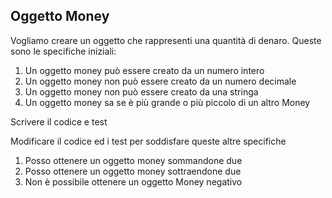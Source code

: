 Oggetto Money
--

Vogliamo creare un oggetto che rappresenti una quantità di denaro.
Queste sono le specifiche iniziali:

1. Un oggetto money può essere creato da un numero intero
2. Un oggetto money non può essere creato da un numero decimale
3. Un oggetto money non può essere creato da una stringa
4. Un oggetto money sa se è più grande o più piccolo di un altro Money

Scrivere il codice e test

Modificare il codice ed i test per soddisfare queste altre specifiche 

1. Posso ottenere un oggetto money sommandone due
2. Posso ottenere un oggetto money sottraendone due
3. Non è possibile ottenere un oggetto Money negativo
